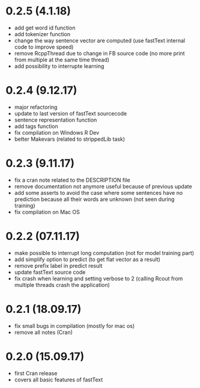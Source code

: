# 0.2.5 (4.1.18)

  * add get word id function
  * add tokenizer function
  * change the way sentence vector are computed (use fastText internal code to improve speed)
  * remove RcppThread due to change in FB source code (no more print from multiple at the same time thread)
  * add possibility to interrupte learning

# 0.2.4 (9.12.17)

  * major refactoring
  * update to last version of fastText sourcecode
  * sentence representation function
  * add tags function
  * fix compilation on Windows R Dev
  * better Makevars (related to strippedLib task)

# 0.2.3 (9.11.17)

  * fix a cran note related to the DESCRIPTION file
  * remove documentation not anymore useful because of previous update
  * add some asserts to avoid the case where some sentences have no prediction because all their words are unknown (not seen during training)
  * fix compilation on Mac OS

# 0.2.2 (07.11.17)

  * make possible to interrupt long computation (not for model training part)
  * add simplify option to predict (to get flat vector as a result)
  * remove prefix label in predict result
  * update fastText source code
  * fix crash when learning and setting verbose to 2 (calling Rcout from multiple threads crash the application)

# 0.2.1 (18.09.17)

  * fix small bugs in compilation (mostly for mac os)
  * remove all notes (Cran)

# 0.2.0 (15.09.17)

  * first Cran release
  * covers all basic features of fastText
